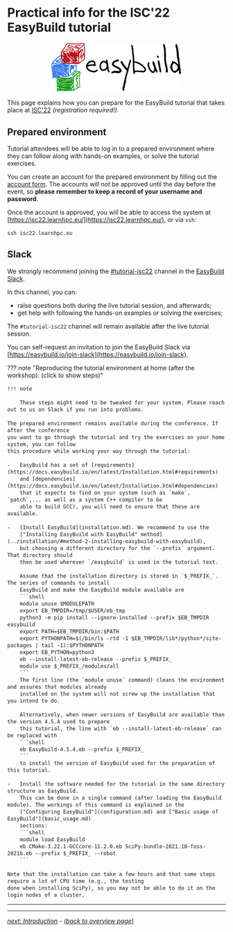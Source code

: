 # Practical info for the ISC'22 EasyBuild tutorial

<p align="center"><a href="https://easybuild.io"><img src="../../img/easybuild_logo_alpha.png" alt="EasyBuild logo" width="300px"/></a></p>

This page explains how you can prepare for the EasyBuild tutorial
that takes place at [ISC'22](https://www.isc-hpc.com/) *(registration required!)*.

## Prepared environment

Tutorial attendees will be able to log in to a prepared environment
where they can follow along with hands-on examples, or solve the
tutorial exercises.

You can create an account for the prepared environment by filling
out the [account form](https://mokey.isc22.learnhpc.eu/auth/signup).
The accounts will _not_ be approved until the day before the event, so
**please remember to keep a record of your username and password**.

Once the account is approved, you will be able to access the system
at [https://isc22.learnhpc.eu/](https://isc22.learnhpc.eu/), or via `ssh`:

    ssh isc22.learnhpc.eu

## Slack

We strongly recommend joining the [#tutorial-isc22](https://easybuild.slack.com/archives/C03FJCGJ1DF)
channel in the [EasyBuild Slack](https://easybuild.slack.com).

In this channel, you can:

* raise questions both during the live tutorial session, and afterwards;
* get help with following the hands-on examples or solving the exercises;

The `#tutorial-isc22` channel will remain available after the live tutorial
session.

You can self-request an invitation to join the EasyBuild Slack via
[https://easybuild.io/join-slack](https://easybuild.io/join-slack).

??? note "Reproducing the tutorial environment at home (after the workshop): (click to show steps)"

    !!! note

        These steps might need to be tweaked for your system. Please reach out to us on Slack if you run into problems.

    The prepared environment remains available during the conference. If after the conference
    you want to go through the tutorial and try the exercises on your home system, you can follow
    this procedure while working your way through the tutorial:

    -   EasyBuild has a set of [requirements](https://docs.easybuild.io/en/latest/Installation.html#requirements)
        and [dependencies](https://docs.easybuild.io/en/latest/Installation.html#dependencies)
        that it expects to find on your system (such as `make`, `patch`,... as well as a system C++ compiler to be
        able to build GCC), you will need to ensure that these are available. 

    -   [Install EasyBuild](installation.md). We recommend to use the 
        ["Installing EasyBuild with EasyBuild" method](../installation/#method-2-installing-easybuild-with-easybuild),
        but choosing a different directory for the `--prefix` argument. That directory should
        then be used wherever `/easybuild` is used in the tutorial text.

        Assume that the installation directory is stored in `$_PREFIX_`. The series of commands to install
        EasyBuild and make the EasyBuild module available are
        ```shell
        module unuse $MODULEPATH
        export EB_TMPDIR=/tmp/$USER/eb_tmp
        python3 -m pip install --ignore-installed --prefix $EB_TMPDIR easybuild
        export PATH=$EB_TMPDIR/bin:$PATH
        export PYTHONPATH=$(/bin/ls -rtd -1 $EB_TMPDIR/lib*/python*/site-packages | tail -1):$PYTHONPATH
        export EB_PYTHON=python3
        eb --install-latest-eb-release --prefix $_PREFIX_
        module use $_PREFIX_/modules/all
        ```
        The first line (the `module unuse` command) cleans the environment and assures that modules already
        installed on the system will not screw up the installation that you intend to do.

        Alternatively, when newer versions of EasyBuild are available than the version 4.5.4 used to prepare
        this tutorial, the line with `eb --install-latest-eb-release` can be replaced with
        ```shell
        eb EasyBuild-4.5.4.eb --prefix $_PREFIX_
        ```
        to install the version of EasyBuild used for the preparation of this tutorial.

    -   Install the software needed for the tutorial in the same directory structure as EasyBuild.
        This can be done in a single command (after loading the EasyBuild module). The workings of this command is explained in the
        ["Configuring EasyBuild"](configuration.md) and ["Basic usage of EasyBuild"](basic_usage.md)
        sections:
        ```shell
        module load EasyBuild
        eb CMake-3.22.1-GCCcore-11.2.0.eb SciPy-bundle-2021.10-foss-2021b.eb --prefix $_PREFIX_ --robot
        ```

    Note that the installation can take a few hours and that some steps require a lot of CPU time (e.g., the testing
    done when installing SciPy), so you may not be able to do it on the login nodes of a cluster.

---

---

[*next: Introduction*](introduction.md) - [*(back to overview page)*](index.md)
